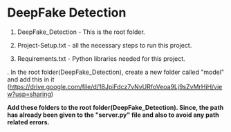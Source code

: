 # DeepFake Detection 

1. DeepFake_Detection - This is the root folder.

3. Project-Setup.txt - all the necessary steps to run this project.

4. Requirements.txt - Python libraries needed for this project. 

. In the root folder(DeepFake_Detection), create a new folder called "model" and add this in it (https://drive.google.com/file/d/18JpiFdcz7vNvURfoVeoa9Lj9sZvMrHiH/view?usp=sharing)

<b>Add these folders to the root folder(DeepFake_Detection). Since, the path has already been given to the "server.py" file and also to avoid any path related errors.</b>
